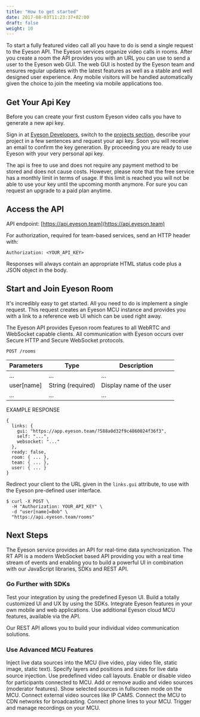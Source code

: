 ```yaml
---
title: "How to get started"
date: 2017-08-03T11:23:37+02:00
draft: false
weight: 10
---
```


To start a fully featured video call all you have to do is send a single
request to the Eyeson API. The Eyeson services organize video calls in
rooms. After you create a room the API provides you with an URL you can use to
send a user to the Eyeson web GUI. The web GUI is hosted by the Eyeson team and
ensures regular updates with the latest features as well as a stable and well
designed user experience. Any mobile visitors will be handled automatically
given the choice to join the meeting via mobile applications too.

## Get Your Api Key

Before you can create your first custom Eyeson video calls you have to
generate a new api key.

Sign in at [Eyeson Developers](https://developers.eyeson.team/), switch to
the [projects section](https://developers.eyeson.team/projects), describe your
project in a few sentences and request your api key. Soon you will receive an
email to confirm the key generation. By proceeding you are ready to use
Eyeson with your very personal api key.

The api is free to use and does not require any payment method to be stored and
does not cause costs. However, please note that the free service has a
monthly limit in terms of usage. If this limit is reached you will not be able
to use your key until the upcoming month anymore. For sure you can request an
upgrade to a paid plan anytime.

## Access the API

API endpoint: [https://api.eyeson.team](https://api.eyeson.team)

For authorization, required for team-based services, send an HTTP header with:

```
Authorization: <YOUR_API_KEY>
```

Responses will always contain an appropriate HTML status code plus a JSON
object in the body.

## Start and Join Eyeson Room

It's incredibly easy to get started. All you need to do is implement a single
request. This request creates an Eyeson MCU instance and provides you with a
link to a reference web UI which can be used right away.

The Eyeson API provides Eyeson room features to all WebRTC and WebSocket
capable clients. All communication with Eyeson occurs over Secure HTTP and
Secure WebSocket protocols.

```
POST /rooms
```

Parameters   | Type              | Description
------------ | ----------------- | -------
...          | ...               | ...
user[name]   | String (required) | Display name of the user
...          | ...               | ...

EXAMPLE RESPONSE
```
{
  links: {
    gui: "https://app.eyeson.team/?588a0d32f9c4860024f36f3",
    self: "...",
    websocket: "..."
  },
  ready: false,
  room: { ... },
  team: { ... },
  user: { ... }
}
```

Redirect your client to the URL given in the `links.gui` attribute, to use
with the Eyeson pre-defined user interface.

```
$ curl -X POST \
  -H "Authorization: YOUR_API_KEY" \
  -d "user[name]=Bob" \
  "https://api.eyeson.team/rooms"
```

## Next Steps

The Eyeson service provides an API for real-time data synchronization. The RT
API is a modern WebSocket based API providing you with a real time stream of
events and enabling you to build a powerful UI in combination with our
JavaScript libraries, SDKs and REST API.

### Go Further with SDKs

Test your integration by using the predefined Eyeson UI. Build a totally
customized UI and UX by using the SDKs. Integrate Eyeson features in your own
mobile and web applications. Use additional Eyeson cloud MCU features,
available via the API.

Our REST API allows you to build your individual video communication solutions.

### Use Advanced MCU Features

Inject live data sources into the MCU (live video, play video file, static
image, static text). Specify layers and positions and sizes for live data
source injection. Use predeﬁned video call layouts. Enable or disable
video for participants connected to MCU. Add or remove audio and video sources
(moderator features). Show selected sources in fullscreen mode on the MCU.
Connect external video sources like IP CAMS. Connect the MCU to CDN networks
for broadcasting.  Connect phone lines to your MCU. Trigger and manage
 recordings on your MCU.

